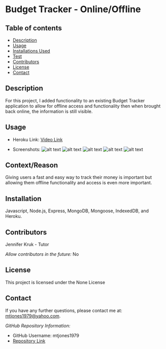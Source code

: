 
  # Budget Tracker - Online/Offline
  
  ## Table of contents
  
  * [Description](#Description)
  * [Usage](#Usage)
  * [Installations Used](#Installation)
  * [Test](#Test)
  * [Contributors](#Contributors)
  * [License](#License)
  * [Contact](#Contact) 
  
  ## Description 
  For this project, I added functionality to an existing Budget Tracker application to allow for offline access and functionality then when brought back online, the information is still visible.

  ## Usage
  
  * Heroku Link:
  [Video Link](https://floating-ravine-47961.herokuapp.com/)
  
  * Screenshots:
  ![alt text](https://user-images.githubusercontent.com/74076318/116826461-b8744a00-ab59-11eb-8833-db3688df8180.png)
  ![alt text](https://user-images.githubusercontent.com/74076318/116826504-e194da80-ab59-11eb-8645-9a2989e1da02.png)
  ![alt text](https://user-images.githubusercontent.com/74076318/116826575-4c461600-ab5a-11eb-8f11-d57ce65e5153.png)
  ![alt text](https://user-images.githubusercontent.com/74076318/116826560-346e9200-ab5a-11eb-9d50-8b033cff638b.png)
  ![alt text](https://user-images.githubusercontent.com/74076318/116826593-654ec700-ab5a-11eb-9db8-1c959201e19d.png)

  ## Context/Reason
  Giving users a fast and easy way to track their money is important but allowing them offline functionality and access is even more important.

  ## Installation
  Javascript, Node.js, Express, MongoDB, Mongoose, IndexedDB, and Heroku.
  
  ## Contributors
  Jennifer Kruk - Tutor
  
  *Allow contributors in the future:* 
  No
  
  ## License
  This project is licensed under the None License
    
  ## Contact
  If you have any further questions, please contact me at: mtjones1979@yahoo.com.
    
  *GitHub Repository Information:*
  * GitHub Username: mtjones1979
  * [Repository Link](https://github.com/mtjones1979/Budget-Tracker)